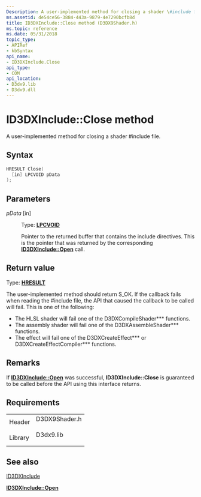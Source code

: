 ```yaml
---
Description: A user-implemented method for closing a shader \#include file.
ms.assetid: de54ce56-3884-443a-9879-4e7290bcfb8d
title: ID3DXInclude::Close method (D3DX9Shader.h)
ms.topic: reference
ms.date: 05/31/2018
topic_type: 
- APIRef
- kbSyntax
api_name: 
- ID3DXInclude.Close
api_type: 
- COM
api_location: 
- D3dx9.lib
- D3dx9.dll
---
```


# ID3DXInclude::Close method

A user-implemented method for closing a shader \#include file.

## Syntax


```C++
HRESULT Close(
  [in] LPCVOID pData
);
```



## Parameters

<dl> <dt>

*pData* \[in\]
</dt> <dd>

Type: **[**LPCVOID**](../winprog/windows-data-types.md)**

Pointer to the returned buffer that contains the include directives. This is the pointer that was returned by the corresponding [**ID3DXInclude::Open**](id3dxinclude--open.md) call.

</dd> </dl>

## Return value

Type: **[**HRESULT**](https://msdn.microsoft.com/library/Bb401631(v=MSDN.10).aspx)**

The user-implemented method should return S\_OK. If the callback fails when reading the \#include file, the API that caused the callback to be called will fail. This is one of the following:

-   The HLSL shader will fail one of the D3DXCompileShader\*\*\* functions.
-   The assembly shader will fail one of the D3DXAssembleShader\*\*\* functions.
-   The effect will fail one of the D3DXCreateEffect\*\*\* or D3DXCreateEffectCompiler\*\*\* functions.

## Remarks

If [**ID3DXInclude::Open**](id3dxinclude--open.md) was successful, **ID3DXInclude::Close** is guaranteed to be called before the API using this interface returns.

## Requirements



|                    |                                                                                          |
|--------------------|------------------------------------------------------------------------------------------|
| Header<br/>  | <dl> <dt>D3DX9Shader.h</dt> </dl> |
| Library<br/> | <dl> <dt>D3dx9.lib</dt> </dl>     |



## See also

<dl> <dt>

[ID3DXInclude](id3dxinclude.md)
</dt> <dt>

[**ID3DXInclude::Open**](id3dxinclude--open.md)
</dt> </dl>

 

 